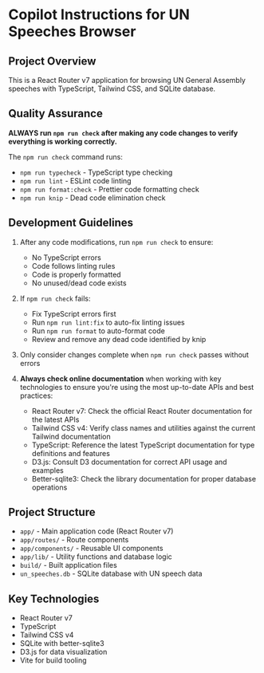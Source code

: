 # Copilot Instructions for UN Speeches Browser

## Project Overview

This is a React Router v7 application for browsing UN General Assembly speeches with TypeScript, Tailwind CSS, and SQLite database.

## Quality Assurance

**ALWAYS run `npm run check` after making any code changes to verify everything is working correctly.**

The `npm run check` command runs:

- `npm run typecheck` - TypeScript type checking
- `npm run lint` - ESLint code linting
- `npm run format:check` - Prettier code formatting check
- `npm run knip` - Dead code elimination check

## Development Guidelines

1. After any code modifications, run `npm run check` to ensure:

   - No TypeScript errors
   - Code follows linting rules
   - Code is properly formatted
   - No unused/dead code exists

2. If `npm run check` fails:

   - Fix TypeScript errors first
   - Run `npm run lint:fix` to auto-fix linting issues
   - Run `npm run format` to auto-format code
   - Review and remove any dead code identified by knip

3. Only consider changes complete when `npm run check` passes without errors

4. **Always check online documentation** when working with key technologies to ensure you're using the most up-to-date APIs and best practices:
   - React Router v7: Check the official React Router documentation for the latest APIs
   - Tailwind CSS v4: Verify class names and utilities against the current Tailwind documentation
   - TypeScript: Reference the latest TypeScript documentation for type definitions and features
   - D3.js: Consult D3 documentation for correct API usage and examples
   - Better-sqlite3: Check the library documentation for proper database operations

## Project Structure

- `app/` - Main application code (React Router v7)
- `app/routes/` - Route components
- `app/components/` - Reusable UI components
- `app/lib/` - Utility functions and database logic
- `build/` - Built application files
- `un_speeches.db` - SQLite database with UN speech data

## Key Technologies

- React Router v7
- TypeScript
- Tailwind CSS v4
- SQLite with better-sqlite3
- D3.js for data visualization
- Vite for build tooling
